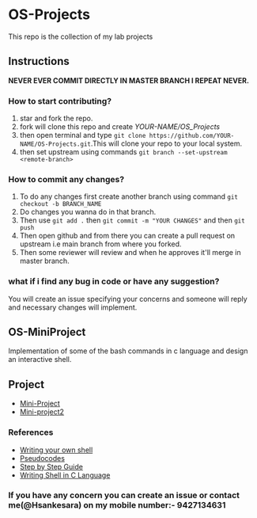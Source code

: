 # OS-Projects
This repo is the collection of my lab projects 
## Instructions
**NEVER EVER COMMIT DIRECTLY IN MASTER BRANCH I REPEAT NEVER.**
### How to start contributing?
1. star and fork the repo.
2. fork will clone this repo and create _YOUR-NAME/OS_Projects_
3. then open terminal and type ```git clone https://github.com/YOUR-NAME/OS-Projects.git```.This will clone your repo to your local system.
4. then set upstream using commands ```git branch --set-upstream <remote-branch>```
### How to commit any changes?
1. To do any changes first create another branch using command ```git checkout -b BRANCH_NAME```
2. Do changes you wanna do in that branch.
3. Then use ```git add .``` then ```git commit -m "YOUR CHANGES"``` and then ```git push```
4. Then open github and from there you can create a pull request on upstream i.e main branch from where you forked.
5. Then some reviewer will review and when he approves it'll merge in master branch.
### what if i find any bug in code or have any suggestion?
You will create an issue specifying your concerns and someone will reply and necessary changes will implement.
## OS-MiniProject
Implementation of some of the bash commands in c language and design an interactive shell.
## Project
* [Mini-Project](OS-MiniProject/docs/Mini_Project1.pdf)
* [Mini-project2](os-mini-project2/project.pdf)
### References
* [Writing your own shell](https://brennan.io/2015/01/16/write-a-shell-in-c/)
* [Pseudocodes](https://www.cs.cornell.edu/courses/cs414/2004su/homework/shell/shell.html)
* [Step by Step Guide](http://hebabasiony.weebly.com/tutorials/writing-your-own-shell-step-by-step-step-1)
* [Writing Shell in C Language](OS-MiniProject/docs/shell_prog.pdf)
### If you have any concern you can create an issue or contact me(@Hsankesara) on my mobile number:- 9427134631

